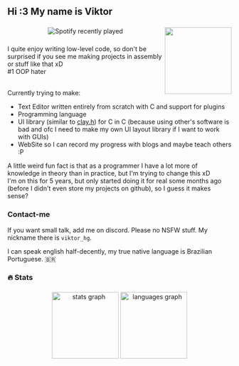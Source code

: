 <h2 align="left">Hi :3 My name is Viktor</h2>

###

<img align="right" height="150" src="https://i.imgflip.com/65efzo.gif"  />

###

<div align="center">
  <img src="https://spotify-recently-played-readme.vercel.app/api?user=jq13qdvkim950loabet2gl43t" alt="Spotify recently played"  />
</div>

###

I quite enjoy writing low-level code, so don't be surprised if you see me making projects in assembly or stuff like that xD
<br/>
#1 OOP hater
<br/><br/>

Currently trying to make:
  * Text Editor written entirely from scratch with C and support for plugins
  * Programming language
  * UI library (similar to [clay.h](github.com/nicbarker/clay/blob/main/clay.h)) for C in C (because using other's software is bad and ofc I need to make my own UI layout library if I want to work with GUIs)
  * WebSite so I can record my progress with blogs and maybe teach others :P

A little weird fun fact is that as a programmer I have a lot more of knowledge in theory than in practice, but I'm trying to change this xD
<br/>
I'm on this for 5 years, but only started doing it for real some months ago (before I didn't even store my projects on github), so I guess it makes sense? 

### Contact-me

If you want small talk, add me on discord. Please no NSFW stuff. My nickname there is `viktor_hg`.

I can speak english half-decently, my true native language is Brazilian Portuguese. 🇧🇷

###

<h3 align="left">🔥 Stats </h3>

###

<div align="center">
  <img src="https://github-readme-stats.vercel.app/api?username=Viktor95801&hide_title=false&hide_rank=false&show_icons=true&include_all_commits=true&count_private=true&disable_animations=false&theme=dracula&locale=en&hide_border=false" height="150" alt="stats graph"  />
  <img src="https://github-readme-stats.vercel.app/api/top-langs?username=Viktor95801&locale=en&hide_title=false&layout=compact&card_width=320&langs_count=5&theme=dracula&hide_border=false" height="150" alt="languages graph"  />
</div>
